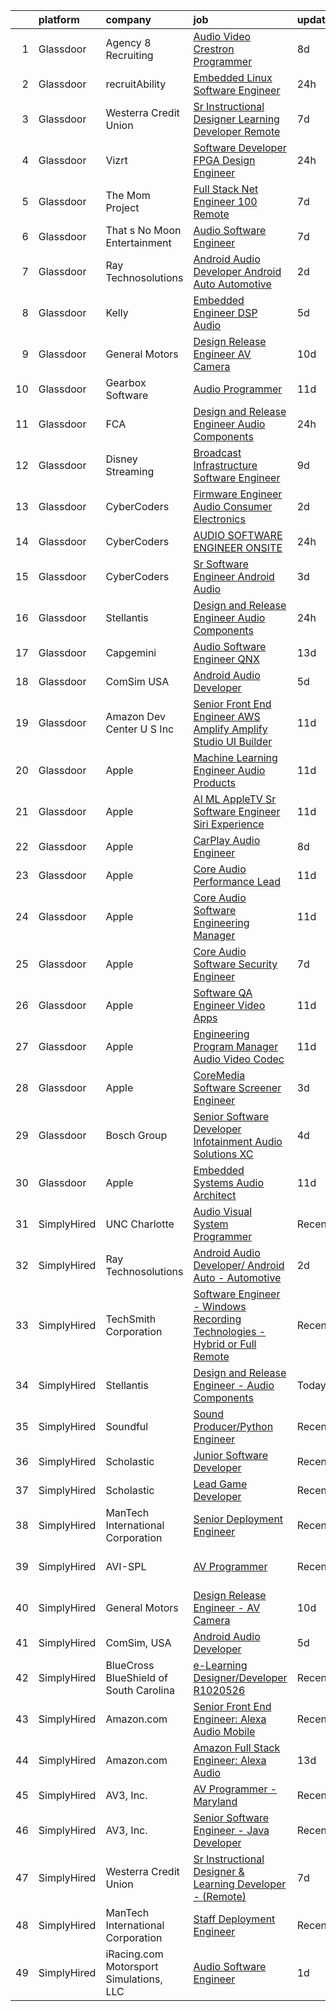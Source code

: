 

|    | platform    | company                                 | job                                                                                                                                                                                                                                                                                                                                                                                                                                                                                                                                                                                                                                                                                                                                                                                                                                                                                                                                                                                                                                                                                                                                                                                                                                                                                                                                                                                                                                                                                                                                                                                  | update_time   | location                  |
|---:|:------------|:----------------------------------------|:-------------------------------------------------------------------------------------------------------------------------------------------------------------------------------------------------------------------------------------------------------------------------------------------------------------------------------------------------------------------------------------------------------------------------------------------------------------------------------------------------------------------------------------------------------------------------------------------------------------------------------------------------------------------------------------------------------------------------------------------------------------------------------------------------------------------------------------------------------------------------------------------------------------------------------------------------------------------------------------------------------------------------------------------------------------------------------------------------------------------------------------------------------------------------------------------------------------------------------------------------------------------------------------------------------------------------------------------------------------------------------------------------------------------------------------------------------------------------------------------------------------------------------------------------------------------------------------|:--------------|:--------------------------|
|  1 | Glassdoor   | Agency 8 Recruiting                     | [Audio Video Crestron Programmer](https://www.glassdoor.com/partner/jobListing.htm?pos=108&ao=1110586&s=58&guid=0000018166201a3b8e955d4bc9bc196d&src=GD_JOB_AD&t=SR&vt=w&ea=1&cs=1_98862b1b&cb=1655275789187&jobListingId=1007921228941&cpc=6BF42D0955AE9A34&jrtk=3-0-1g5j206j5q03q801-1g5j206jmkuja800-a681b235fdf933ba--6NYlbfkN0Azr0VUutVr2IWr6iCETK277WpP9hKvhOynQhygsnzPgSmsoLBjPBVS1gjiZIukOwlyy8oB__nf0W_JGv4couAlYIaKBsOTiHX4D4v5eR3gQZdA-MXX5MnMhb1YdDcTd9phv81hjS8CSZpDpY1xMuFedJLiFqALI_RbJvll7NOyIVNtCjv3ifetthQZ3h7aOmm6Z-Lb97d1ZTJ0VbOSWgbN6uFEndGB4Okq771_ctpvGaaeHSFlDXhPI3kPdDdCQE_kmO9J64zMp8c7thbl96LsE3_nR4-fRVhzyg3LdUjsvACoaj9zZ7sqTBqffAu9NM1op8MLFrrvIQGjPUB3bWgkqzqLSdNjqAOop4j9aSsGKHzWAJW5zCpSX7Q5WGqLqUniRiKLj9KIu6MlUkBh3y_Dbzj4J7ziPrZCMycV93s4Ac8tfGZkJGnysRVTkJ7Ng8mtj5UPktBNJImub6g5-_h3ks4cUIAU2nyvgYNrA7hfdds2VkX6dXHc0MxWI0etlzkUoxFoj5jjPFfDBidnCvSJ)                                                                                                                                                                                                                                                                                                                                                                                                                                                                                                                                                                                                                                                                                           | 8d            | Houston, TX               |
|  2 | Glassdoor   | recruitAbility                          | [Embedded Linux Software Engineer](https://www.glassdoor.com/partner/jobListing.htm?pos=114&ao=1110586&s=58&guid=0000018166201a3b8e955d4bc9bc196d&src=GD_JOB_AD&t=SR&vt=w&ea=1&cs=1_9b222f2d&cb=1655275789188&jobListingId=1007939854209&cpc=07D58528F3898F33&jrtk=3-0-1g5j206j5q03q801-1g5j206jmkuja800-96c90fd726be63b4--6NYlbfkN0CGG9KWCDlpnNsyBDyIiP_Q0811kl3MMa1wmNp0I1WtkTaTZU1gJWaiKEGe9oYuZ3BovNqjqwd112CGTTlsOFwGn46913LzUScgkFG7geyPWFBhHubVJL714ajGe_sNUZ8sCugXAXZOOEWzJYpBSPv7CTOXuo7tXkoAubKl7gl-FPwK0Zncc6n7NwdfYMbkZVgYhdsWqmQ9NlNBegWyCnTBrBxoN4367k8PpDzfY3KtlRIimQUb1x7UkaMfIwAPsY6UekMzNVUkNMmYjEiM7kyu7-npHYRyAbORDkJ_2NNMZDuC8L3C-2akKIobEkQTeGsNj82tWePlsnyey7qXAAj0AjAZ2TDmJAiusrkOcc3fjXLga2hgP1uD7FgmfDQWM3b0CmFfiCC3p1mqMCmWyMYp2uPugxqULPY3vM4MUSTQedVxdnCiN6so19fEK_igBK8wNr_t5SOgMfN-uNHQKbdG3gY-ChzQcZnfChFkb10OljcBBwurQNAbePLrOgeGtWQSwUsQSm63ctDZIR0Fjo_5)                                                                                                                                                                                                                                                                                                                                                                                                                                                                                                                                                                                                                                                                                          | 24h           | Anaheim, CA               |
|  3 | Glassdoor   | Westerra Credit Union                   | [Sr Instructional Designer   Learning Developer    Remote ](https://www.glassdoor.com/partner/jobListing.htm?pos=130&ao=1136043&s=58&guid=0000018166201a3b8e955d4bc9bc196d&src=GD_JOB_AD&t=SR&vt=w&ea=1&cs=1_255107fd&cb=1655275789189&jobListingId=1007924870977&jrtk=3-0-1g5j206j5q03q801-1g5j206jmkuja800-cf1000d9824a0b22-)                                                                                                                                                                                                                                                                                                                                                                                                                                                                                                                                                                                                                                                                                                                                                                                                                                                                                                                                                                                                                                                                                                                                                                                                                                                      | 7d            | Denver, CO                |
|  4 | Glassdoor   | Vizrt                                   | [Software Developer FPGA Design Engineer](https://www.glassdoor.com/partner/jobListing.htm?pos=127&ao=1136043&s=58&guid=0000018166201a3b8e955d4bc9bc196d&src=GD_JOB_AD&t=SR&vt=w&ea=1&cs=1_ef943cc4&cb=1655275789189&jobListingId=1007940151199&jrtk=3-0-1g5j206j5q03q801-1g5j206jmkuja800-d044dc8a1b9f5834-)                                                                                                                                                                                                                                                                                                                                                                                                                                                                                                                                                                                                                                                                                                                                                                                                                                                                                                                                                                                                                                                                                                                                                                                                                                                                        | 24h           | San Antonio, TX           |
|  5 | Glassdoor   | The Mom Project                         | [Full Stack  Net Engineer  100  Remote ](https://www.glassdoor.com/partner/jobListing.htm?pos=103&ao=1110586&s=58&guid=0000018166201a3b8e955d4bc9bc196d&src=GD_JOB_AD&t=SR&vt=w&cs=1_ff3589dc&cb=1655275789186&jobListingId=1007924076210&cpc=1FDE87803EF93CD3&jrtk=3-0-1g5j206j5q03q801-1g5j206jmkuja800-1660b37ca8906a12--6NYlbfkN0BDp_epf89aHDQhKpPegNJQ_ldQpEFZQsM9OcONMGxWx6pU56EKHF58QjVdAUvn2gWzb7WT_VdhIpU3vCKX2nbQZJri0kngOaZN6kEHFbzAtsrmlV5_RqyXcgozPVoY3aVh1Vt_ve_zcEpwOhO4PbMOICXNkXMuIAfPDMY24C2FZVqaTn2pf8pZchr7W9ZTQF_B-Mropcwje4ajyKQYo3ynUMyqVZiqrLT4qG3F7jgRGPlgp6X345OJkht9F-P3R7JFsNMKjDNAiVvqQkysnlOFEKyb56ZzBYmAhC0bmXZmdmTF8k8pXX62nG161VFIRQAa0SEEmD8eQYoOePtNiZ0luDP1_4r9LqrjgnrVokql5eufZLavEW0Kp4-dZzDhFDepxtv2M92sPZR2vKts2mD78t6qjZfDQhDM4ceoEk3OqNQ0u04_CKjgixdPtnoQUVRTtURn3wuEkCKI9uh_6Dd8VkeBALPUsteVOL5Sxmh6c9ABzNVEpkpoPs2Wmc6ZVxUdn3wpLkx7Gv-Fc7satthQJ25CUqs6lxJbHMOU6EyyfoYfdAHoROh9AgNwMds7EvJ7ux0UkN6Xjw%3D%3D)                                                                                                                                                                                                                                                                                                                                                                                                                                                                                                                                                                                                                             | 7d            | Remote                    |
|  6 | Glassdoor   | That s No Moon Entertainment            | [Audio Software Engineer](https://www.glassdoor.com/partner/jobListing.htm?pos=124&ao=1136043&s=58&guid=0000018166201a3b8e955d4bc9bc196d&src=GD_JOB_AD&t=SR&vt=w&ea=1&cs=1_93965979&cb=1655275789189&jobListingId=1007924132531&jrtk=3-0-1g5j206j5q03q801-1g5j206jmkuja800-5e5b06788edeaf21-)                                                                                                                                                                                                                                                                                                                                                                                                                                                                                                                                                                                                                                                                                                                                                                                                                                                                                                                                                                                                                                                                                                                                                                                                                                                                                        | 7d            | Los Angeles, CA           |
|  7 | Glassdoor   | Ray Technosolutions                     | [Android Audio Developer  Android Auto   Automotive](https://www.glassdoor.com/partner/jobListing.htm?pos=120&ao=1136043&s=58&guid=0000018166201a3b8e955d4bc9bc196d&src=GD_JOB_AD&t=SR&vt=w&ea=1&cs=1_779dc8f7&cb=1655275789192&jobListingId=1007933822069&jrtk=3-0-1g5j206j5q03q801-1g5j206jmkuja800-d3a814985852bad0-)                                                                                                                                                                                                                                                                                                                                                                                                                                                                                                                                                                                                                                                                                                                                                                                                                                                                                                                                                                                                                                                                                                                                                                                                                                                             | 2d            | Remote                    |
|  8 | Glassdoor   | Kelly                                   | [Embedded Engineer   DSP  Audio](https://www.glassdoor.com/partner/jobListing.htm?pos=107&ao=1110586&s=58&guid=0000018166201a3b8e955d4bc9bc196d&src=GD_JOB_AD&t=SR&vt=w&cs=1_e3774276&cb=1655275789186&jobListingId=1007930091929&cpc=6BBECBC74F3AC36E&jrtk=3-0-1g5j206j5q03q801-1g5j206jmkuja800-a2eaf00e4dc2956f--6NYlbfkN0D6qFSVCaa8tXn-rJ3OcXif2lPyFmwsE2iZBGE4YLg1gz3DzxANTQL2R188vJaRnacOe5a5rCPq10d96sUD7PYzWLP0exOLm_T60D6DslbY69eM0EZ5H8zy_hOxgSMb4_F-pgPdb4zi3GStCcev8678-FLEu8Cwe7YEfJJbNLc7NxRgFg_xxGQvv8TrfflOCdkvQGpGt5Sb1DBujXzKy7v4kFcNE7kNieIkacY76eHGA2yMPXerW_voX6n9JTCFeGk9IRgxafOOVuXW3FJT4GAqGf2U2_zYsb9W6s19jd8xDfuhjZuMhMKVBk6KepU21wtmIXFHJ4VVR-ORNi1ux18XZ3Yya2Vwt1EB7_sMo2CnLxXogh-A-nqoEqx0S-u-VcDIpqaocUBIUEl65ov4xYMKRBWURpqW9Dx1u1KUE4nkiqemJ1-aCoYttt_lcdSx6ZzVnhFeXhY69q41-aVtw94bHNz7YOl_6nCi3w3HFH_qPMTd5-IcuCKg6eKHZp3WjF54qtfkkGjdbMlYIUZEQi4uMz_tdhjokkiwp1Xhc-J0gDFD0fqsH_n9QfBp_i6gBTjgHDZNVoQk2aLE85hxqxi4RuOy-AnITvwbl9M2vcpD1K5ArM--rzMhhWpsqzJor89xns0sexCibKScW2crTfkxfAz_kx8MbJTfau8scmSNwAY5ODfQGFVDtOWstVdG66_IjITvsvFu3k5ppazUCJEDyoQmcR3xUjiIqeyp8qS9TpIt8Jh7uitNRdqCq28hvQ5gzRx8PwMEvpMMQ4tnfrXCuYKtqzhXQdlqaE3Rlg0fPXRPzRVUsG9lwxVskXtAm3bubGkctDGMZgho3Ft1F7SZaMsEqA-Ve960mCBDrdK4FWWXRx5BgjxarX2YEIoC_IkQ1ZgFGzR7WrKrtYI3AtTaCJBhhDBF6mGv1X1aoHFk4l_07PttBoFt5DKpqvnn6nyxo4QqDAOX4z-KFBnnGlywenp5dG9OxyKCsk3b0hOEooS5Lq9qOJ_WX3lIOj7STKqIQ_DT6y6n_LJodWogU6RzaTpXUY64YCPXPJVRf9LZZxfep9FmaigoKHK15_Wn_ribO3LBglw7FJRuuKO6DTZVXvAy2i0vAWw70ZylP4xELk8b66ExINNkSjiwLbvNlqfzqCmbHjCfO1PlesMwxYzSpqF-sjJhUVFoASvvVlpfTkgvnEPiu2ho) | 5d            | Tempe, AZ                 |
|  9 | Glassdoor   | General Motors                          | [Design Release Engineer   AV Camera](https://www.glassdoor.com/partner/jobListing.htm?pos=128&ao=1136043&s=58&guid=0000018166201a3b8e955d4bc9bc196d&src=GD_JOB_AD&t=SR&vt=w&cs=1_a328970d&cb=1655275789189&jobListingId=1007917643618&jrtk=3-0-1g5j206j5q03q801-1g5j206jmkuja800-4f29e8e7af0ed482-)                                                                                                                                                                                                                                                                                                                                                                                                                                                                                                                                                                                                                                                                                                                                                                                                                                                                                                                                                                                                                                                                                                                                                                                                                                                                                 | 10d           | Warren, MI                |
| 10 | Glassdoor   | Gearbox Software                        | [Audio Programmer](https://www.glassdoor.com/partner/jobListing.htm?pos=123&ao=1136043&s=58&guid=0000018166201a3b8e955d4bc9bc196d&src=GD_JOB_AD&t=SR&vt=w&ea=1&cs=1_2c2927ca&cb=1655275789189&jobListingId=1007917237068&jrtk=3-0-1g5j206j5q03q801-1g5j206jmkuja800-ec90cdae87d77b92-)                                                                                                                                                                                                                                                                                                                                                                                                                                                                                                                                                                                                                                                                                                                                                                                                                                                                                                                                                                                                                                                                                                                                                                                                                                                                                               | 11d           | Frisco, TX                |
| 11 | Glassdoor   | FCA                                     | [Design and Release Engineer   Audio Components](https://www.glassdoor.com/partner/jobListing.htm?pos=125&ao=1136043&s=58&guid=0000018166201a3b8e955d4bc9bc196d&src=GD_JOB_AD&t=SR&vt=w&cs=1_f7e055cd&cb=1655275789189&jobListingId=1007940078365&jrtk=3-0-1g5j206j5q03q801-1g5j206jmkuja800-7ece943331590edb-)                                                                                                                                                                                                                                                                                                                                                                                                                                                                                                                                                                                                                                                                                                                                                                                                                                                                                                                                                                                                                                                                                                                                                                                                                                                                      | 24h           | Auburn Hills, MI          |
| 12 | Glassdoor   | Disney Streaming                        | [Broadcast Infrastructure Software Engineer](https://www.glassdoor.com/partner/jobListing.htm?pos=112&ao=1110586&s=58&guid=0000018166201a3b8e955d4bc9bc196d&src=GD_JOB_AD&t=SR&vt=w&cs=1_094172cc&cb=1655275789187&jobListingId=1007919231304&cpc=2F9DD8B511C89582&jrtk=3-0-1g5j206j5q03q801-1g5j206jmkuja800-ecb6312cba3c1902--6NYlbfkN0DAFTyt7pbDCC2JPO79CSdi1dIb81yjczP5qsKcZIxgiYm3-7g-689UM0rgypL64cq-D3h0ZgjIJWl2fPPLgRUXGstE9CTXdUS6Fxj1o6mm-3Eai1BakjTX_IKMXcoILV-8ltneaHCxRfx3quuH8P0lT8vbt11o7Tw01ddE8RfT8My2kUXR_Qq0NNEb6Wi7pcdhNNHRNVHjvSH76dKy3L5C8tFbhlA7IyH_8cBJuD6ZI9j6HljKqSEzu1YKIpNd49sbqz7if8vRq-PiXnVN8Ct0tcUivODlfav9a05Kle-JsGunHcA5SczT5EDZ3_LxwYSKIg_abOARVrakErntPpjXV43v4f3Xph-LS4Bm18G3VnwNM82JVfbCkBgF5dy2SmhuDWQ4dCSqbAfmwy7zBR_NkrQojxjR1Acc_bSEVzWGf7ExalVOTqpjc40tFfnq7pA%3D)                                                                                                                                                                                                                                                                                                                                                                                                                                                                                                                                                                                                                                                                                                                                                                       | 9d            | New York, NY              |
| 13 | Glassdoor   | CyberCoders                             | [Firmware Engineer  Audio   Consumer Electronics ](https://www.glassdoor.com/partner/jobListing.htm?pos=118&ao=1110586&s=58&guid=0000018166201a3b8e955d4bc9bc196d&src=GD_JOB_AD&t=SR&vt=w&ea=1&cs=1_d51782d0&cb=1655275789188&jobListingId=1007933640104&cpc=B076152010A3B66C&jrtk=3-0-1g5j206j5q03q801-1g5j206jmkuja800-910835771641ec57--6NYlbfkN0CpFJQzrgRR8WqXWK1qKKEqALWJw739KlKqr2H-MSI4eoBlI4EFrmor2FYZMP3muM1HLk7vh5cULrK7HOgXYFu72mp7IAi_y4frFLp-i7j6cSiT1RtCId8JIfGcWCxyjK-9ppTg7HgN-GrhltLDMvcF-Ckeq3t2BkhzzmZgdns5ZCfkf2p_1PgDsTfP81Ic_7pxXviALhaZfP853OHHjyeL8MLuZJ5TwDsnufqX0optww-k4Klsa0WA0W7jr2p2sp4Eb0gAHGEJVdjIP61fBqklYZp3-8w862g4qGBBNzDHefrVFqkYXF6lnjFPJVyEoPp4P74f3thkDgI0w7WOTsRWSTQuF-SHrudTXfuhJ2x6YwptTmdsAnssooWDGebNUI9veo1qQDvjenZyT3B0C4OHyUmTopc_yK-kgjmWv1Hy96J-ZjN5-fV6Nb4_c_TQduGhONbuTNqAbty1uX_EaPG929qa71Ghem9ZUGogY7TGsrKd6-nHBn9Edo0zRHZ8o_eEUI6MAS6xpMHDJUKHk7IdVINqrXR5cGIS7fb7noUOnju_IdIHp-FWNl6aXNyaT6LPeBSenNP9WclvLh7fWV6hyDyZfTaoo7u8fuAEpiIlM1DWMB2GZ0uW_1X8MiueftP0gyyw_hurnIWYLsue9m15ytWS41w3GKFW-Kr9Es2D6jwUOiYUS_8osKhsiwt3HtFz-v97bkoGSq6g19dpozZHJrBe87Q9vR7jW5zSKktKIocsIU9MdI6IJWNeSsN3SrWx4Y3eYHhBunNrtnvgETQ4u52KRbmkhk2FjVpQU53iuOSeXVTAbIy-ywaoxwHT7lA-MdvlqzEV4GyqKcOVkHtiugaxua7VZK7w8zbIg4_hpQt5PLOjzAFPp-ev6nPADXfg2LzWCV-QZYXT8FM-DYs-CyYu-PAzNTzDXkzjJfEnMTVj7ZK5CZs5OazjvSRKhU-GGeWCZTfca7oa0dzyGhZtQiAyUFFTNPTuEKTz191-zPesMQKQTttrOTdDPbKOuqU%3D)                                                                                                                                                            | 2d            | Irvine, CA                |
| 14 | Glassdoor   | CyberCoders                             | [AUDIO SOFTWARE ENGINEER   ONSITE](https://www.glassdoor.com/partner/jobListing.htm?pos=117&ao=1110586&s=58&guid=0000018166201a3b8e955d4bc9bc196d&src=GD_JOB_AD&t=SR&vt=w&ea=1&cs=1_a1d0bef5&cb=1655275789188&jobListingId=1007940050755&cpc=451933188B21919D&jrtk=3-0-1g5j206j5q03q801-1g5j206jmkuja800-e3a82285dcb447dc--6NYlbfkN0CpFJQzrgRR8WqXWK1qKKEqALWJw739KlKqr2H-MSI4eoBlI4EFrmor2FYZMP3muM1l0BA3VMkn2puHx1ljGsvalYYmjVeHwwrH6f6aeaHumyJAks2j60MqyjB7bqoGHH95S3GQ98J17xUdlesi6auZpobNTOZis0oWyr3nNNNHtWOSN2BD3M54_ZvHUH3GUcUjYqa0X7GvGA9164Mp6lKlFgGtU58XLjdRC5qB2wttJrej7qiFhxWOwfVlLwLppacHK78iQQB5OBl8MJQi7BG2zfmADqec2C3r3mNu-MuIz8JrmBbY8SGDOCcTTsekAEmFmoMssw1h2crJlBc-rfSg8Dp9z2g2S4TcyeSMOHh12Z3RowAER0UCVpnr_gRnHD_fhdtWa2YoQYMhK_f2p7PhfLtnrZWmtdnyR6Kv0hJ2s4GVKCxVLnHBtfNWedMYpIfVIF8PItpfsbI9_Z08ajKKyVKy_bcr8OUmybW0IFu1gzS1t07humybb0IjOG6dUjtkn1jIEHvh9T6I144rT07dbDfrvu_2XuA4KnNIum3VVdWfar53fqfwEBn2lwXutOj3Vl-D3Hb0SbdQjqqB7KvwY6eRIv_rI8X2U3xkNrmE7dUqZUWB60oynnsr76GFCSyDRItII50N6EUMIGr35sH5HXmAKPIIhEf_HgCbGrZ4jY0dMx0gUyM2Jh7PlCNdTp4I8-L_L4SJpjCspnv8mORMIy5QiNvZtcNVx_aUghcMByVmzy2kQndmHVrHYSim2gr4sg92XtbfIDUB_T36uz47aFS6XNQzABhnhWHAFuNt85262rOsU_1MQKqiD4mhkwkcRCyd3BhBcvu-P5WkhgErIhZybTkHUtFZALHZKvANNyBdvLS77UnK66_vAJUA7g9rLMUh608vgm9TrGkLdhn29HiykCKxrWPNPjd9ZqKMfrbsxjjdBtc-wamCH1rfdZ2JSLdUstp4jJrMD_IjBAfhmMSHfSfblxNROz1wHz6scmjnJkPGO_sT)                                                                                                                                                                                          | 24h           | San Jose, CA              |
| 15 | Glassdoor   | CyberCoders                             | [Sr  Software Engineer   Android Audio](https://www.glassdoor.com/partner/jobListing.htm?pos=119&ao=1110586&s=58&guid=0000018166201a3b8e955d4bc9bc196d&src=GD_JOB_AD&t=SR&vt=w&ea=1&cs=1_25bc5ea2&cb=1655275789188&jobListingId=1007933174349&cpc=FB7E4A1762AE5BEC&jrtk=3-0-1g5j206j5q03q801-1g5j206jmkuja800-6ff33158ccd97d60--6NYlbfkN0CpFJQzrgRR8WqXWK1qKKEqALWJw739KlKqr2H-MSI4eoBlI4EFrmor2FYZMP3muM295NDHjnjkQPPYgswUW2HT0MGa2lRnRaebLD1kaIY_7yvuSn6rdRvu2c0JjNhmKv1O2cCMgplIzOT-NwgXN626hr6S7sv-ck69lEarjTbt8J1V7_rSsbSMC6SFca-ST4hyxGlUgjYdwFy3CUvY1yD8Nst0CdTckUrSe9_E5dg41bvnRJ-2FHQgwlQ2ne6pXTi4R5jWaqTBdGoREXeKZJRetxEm5GMRFkU2NP04iwHcaBKIWvqSIw1L-lKO37pEmRkakm_tYOp6k-EhDcSw41IC6wwpXTtsndpqPWa6j-dVN7INpElM8QcM9DBUTsNMKl5XgtgkA2XpQmjfpcR6-z3nnpRXzmErNulewrQKpBHt5_20Xpxg4IxRnedh18jPIxY6IQCbfO0ksArda0cqffYo7CF8Xz4sAkc8PiO8ZnhkADqEuzL1VTaQZbZLEDI-fcZDWtAFKFEEWBhjNATc9SAgnzhWCB23w0PxjTMHxeNzfJrrOoaZrBq3ehjco3mRC5HuV2QuuP5EX5vgdJ1LsWq5mhsbgQpFpG7AD1sknCY0JV-aQEmLQzPPWYfglOyY0stdTWH7kwJ9shxKxRsxilJuUyUB7J7iR2Nc0VTeLCx_E-qMgdBIveTm3NKYDC49sWyzlM9PgTaHC91Kqbdtp1O0osyK39UWcw5xmkhPAsxKwR-LFGVC0SbuyI93rVOXiRj4Oqnq0jkRh0ldUdeer2AIcm0IPjVjt2pMpZglUezC5CNUBAqRkshb2Wd5H0OcIB4HQ03tn_TpXHoI7n7XdCangOpaMHWxVthlLG3SXvAmc8VwQodAig7dliEO-mWJp_qqMssTwtLQW5_SX7Q3y4BJel2gcnrRxmz4cA7d4e__L3UhHTQhwI1HY1JBdsFQ6cDefEVJOH1goe4rYpmlVZvSG36ffq1UAyTW8mp8nu5CZg%3D%3D)                                                                                                                                                                                         | 3d            | Encinitas, CA             |
| 16 | Glassdoor   | Stellantis                              | [Design and Release Engineer   Audio Components](https://www.glassdoor.com/partner/jobListing.htm?pos=109&ao=1110586&s=58&guid=0000018166201a3b8e955d4bc9bc196d&src=GD_JOB_AD&t=SR&vt=w&cs=1_82dfa03a&cb=1655275789187&jobListingId=1007940054992&cpc=6FC5BA77C9A4CD78&jrtk=3-0-1g5j206j5q03q801-1g5j206jmkuja800-7070dd2deebb138f--6NYlbfkN0ACPwgM8vN-agjfeQIp8j7bA6rWcStjIJMvSUoZk9GVGT3PenFgbY-1Q9aN4mA31HVFRoxJ2DCZeezrQlknxOC7qfiiJr4Rv5Ph3_r0mwDFa0KdoMjgTspL0iCoon1nE0_eXan64kJIUJT2EbC5TAIcyb55Q4a9e_Ne3aH-uB0qrqfpZ01VF7bJaRrk9ZtBm-2svxlpIevoCcRsP_sXb3uXnHGkCqXO-4Yy15wYu06yAqiN5KaUue5JTFyzBPMVTBD5rEO8JudhU-1XuMKHIMu38PdAD3GgDudkIjZjMEwrDFBzrxWFm0_rxGMVlgPj7uDbpVBWqB0kaAvPg1ryXUOrZBtdv1k-uJF1VQHlqNTPO--gGhNc-nmDeAsCVQHDOosgBNTf8v7PHcBBJonRqjBf6Q1O3vNGyJqF9Rc1v64rsB7tgtQUFGJyTpjDTRv-Wm7jLnWH684jzySlasBRoh4RsTcXBLCfk5ULm1gVE4LWHT5AAe6idneErxyC3906Njv3h4lsWTRts45pjBqacv1llCJolRvnF3S8q7Ml1gVidA%3D%3D)                                                                                                                                                                                                                                                                                                                                                                                                                                                                                                                                                                                                                                                     | 24h           | Auburn Hills, MI          |
| 17 | Glassdoor   | Capgemini                               | [Audio Software Engineer  QNX ](https://www.glassdoor.com/partner/jobListing.htm?pos=126&ao=1136043&s=58&guid=0000018166201a3b8e955d4bc9bc196d&src=GD_JOB_AD&t=SR&vt=w&cs=1_6e749d5e&cb=1655275789189&jobListingId=1007910249354&jrtk=3-0-1g5j206j5q03q801-1g5j206jmkuja800-5c1117a12605e229-)                                                                                                                                                                                                                                                                                                                                                                                                                                                                                                                                                                                                                                                                                                                                                                                                                                                                                                                                                                                                                                                                                                                                                                                                                                                                                       | 13d           | Detroit, MI               |
| 18 | Glassdoor   | ComSim  USA                             | [Android Audio Developer](https://www.glassdoor.com/partner/jobListing.htm?pos=121&ao=1136043&s=58&guid=0000018166201a3b8e955d4bc9bc196d&src=GD_JOB_AD&t=SR&vt=w&ea=1&cs=1_18bec950&cb=1655275789188&jobListingId=1007928790921&jrtk=3-0-1g5j206j5q03q801-1g5j206jmkuja800-a1b0eaefc429f17b-)                                                                                                                                                                                                                                                                                                                                                                                                                                                                                                                                                                                                                                                                                                                                                                                                                                                                                                                                                                                                                                                                                                                                                                                                                                                                                        | 5d            | Novi, MI                  |
| 19 | Glassdoor   | Amazon Dev Center U S   Inc             | [Senior Front End Engineer   AWS Amplify  Amplify Studio UI Builder](https://www.glassdoor.com/partner/jobListing.htm?pos=122&ao=1136043&s=58&guid=0000018166201a3b8e955d4bc9bc196d&src=GD_JOB_AD&t=SR&vt=w&cs=1_fc87cb19&cb=1655275789188&jobListingId=1007916734066&jrtk=3-0-1g5j206j5q03q801-1g5j206jmkuja800-b30ef6ec1d97ab0d-)                                                                                                                                                                                                                                                                                                                                                                                                                                                                                                                                                                                                                                                                                                                                                                                                                                                                                                                                                                                                                                                                                                                                                                                                                                                  | 11d           | Remote                    |
| 20 | Glassdoor   | Apple                                   | [Machine Learning Engineer  Audio Products](https://www.glassdoor.com/partner/jobListing.htm?pos=101&ao=1110586&s=58&guid=0000018166201a3b8e955d4bc9bc196d&src=GD_JOB_AD&t=SR&vt=w&cs=1_b16b2ccf&cb=1655275789186&jobListingId=1007917014271&cpc=FD1C1DA32C38CFA7&jrtk=3-0-1g5j206j5q03q801-1g5j206jmkuja800-0b633d1844709330--6NYlbfkN0BvKrLyj5gPmtZO9T8euul8TCxuuKNOtzRJOomxnwSEodTz2Bc-sPZl8WPllYOnI2gKGmARVlNo3s7qjPQsciv87uYsbLnreeFznXHM8LVQQZI3XQcWqgxOqgq4H7y4hNvvXy67yNH5-GYLr2SaEgMmpjUOfRbSiVibATP1Cib_1gg41Gqm9lDG3jYwTWNFInjjp2IVTX78dWxegdyVq2Ah45cK52xQhHJpX_EZ_tYtqiU8ban0V6fIyA_ozIxiaLdBEfyJJP3mg1M64btNa3LbrG7CPP1C39M88oRDNH_EZeQfoRh3XmBFTj2z8JK6dkXHoSHb_ZFpfiv2a6fE18su7BC4TsIHwwvslQLKD1gZPL_4KjMfi_yYV9kAyGqvSHc7QZBLwY5zG9A1GD0HpcMJF3taJ38mgZCO4ZEqYsZhTqWrTLlIOjEikUFaih0trSVy8B5vi7S4zDW4_sGzeE875MpnG4ZIZhNM_dS72I371YEZBh_lXaeuiq-Pz8FBcwC2SF8Dd-OMSKEHdc1onEIUGd81AfZcAbCkkRdz4q3S28HHbjTFywEBuiFenELwXXRiRoxCquA01Fa3fS9Vu6VrQGcI0jwa35vLvvIm0Nfj9roh7KverY8XMnffQXIwLLvUpmCniFOuDB93AIUyDSmMt0j9axpQwcRyIrG3QDdqfAtWnIRZ1uX0yyq_KyQ_LaRURzhLaUmbAVUry9JR599KoSLe2sbRfxc8nGKOIOfB9pYpIJI1rgQE6sTfdwzMJ0Ie11KAwBotB3xKfZDQYGyGFrxPdUqAGq7_5Ixk2gxu8l0n3R2tzOLYE8Aced364ATTy8Gy8FLjKRqaR551JB8iZaA82GHK23OZsrFS2V48m0kO3SBQNxHKT5fJinMCRW8j9DR3ptZgP4GO2f4aGw8-m4a-CB4Mr87LGEwCaYlQir5dSdLPGmRNh8_NVTn7kfw3-nZ05jvipKa-PXusHvA6ACYIiESornMzaqba4WWXbg%3D%3D)                                                                                                                                                                                          | 11d           | San Diego, CA             |
| 21 | Glassdoor   | Apple                                   | [AI ML   AppleTV Sr  Software Engineer  Siri Experience](https://www.glassdoor.com/partner/jobListing.htm?pos=116&ao=1110586&s=58&guid=0000018166201a3b8e955d4bc9bc196d&src=GD_JOB_AD&t=SR&vt=w&cs=1_0825d835&cb=1655275789188&jobListingId=1007917018871&cpc=AC285F3A3ECA6BB0&jrtk=3-0-1g5j206j5q03q801-1g5j206jmkuja800-e29de832d461ceb9--6NYlbfkN0BvKrLyj5gPmtZO9T8euul8TCxuuKNOtzRJOomxnwSEodTz2Bc-sPZlt2Zgji_QUXGExA1AOrvFSMCPvc3Ce2a_DIJi9NdzOX--8JQAzFrNgYP9Q8TS-JVDFYlcme9iBpFLO5lCsfWUp_QWYypvsJBDKgPNTPf_i4heWdc3Jaazrk5z-kpCi0-v6Ap7XGxJNKCa-q_gwabBIz14xBHqOW7V0pjZrtgeFgb8AZAIck5L-sSj2CfyYFac8mOVKgTMiEfneolsMB8MBsX6J-per3o-AnxFdeCv1060ZfqALIZdTZJQGAQiwkgzgNaW_57airIpNk-zsPJKOB_TzBCd9UHkPZkCS-_SMr9Tg8StQpdZPCuGDtqrcsXOwQ4wcHJhnoNKVJ1BbZ4ttT8cKEkMwVQ1VBEzfgqcRPbBIfHJCkT9wtrrSc6LkQCti8mC4g7Hr2Kd0PMr79hTBWA9YL5nHO3myJ6NKdb0ST21AD3X0gP62lb2z0NtRcn-HCPgXFwBMn24QdwcG1YJfDEktk2qv3CM5tjoAmtcKqSPTfMEXYjchNmX_dKYjXEPLOKAw_yhyLrC9lCWyUOV92KddkLmVTGKhuAw1ITLZc55qvtZlWIRlhXsRpaLQ5VxPmKP5Mb9WBE1rflDWRjHfiDezPfY2XEOvFpOaRsySALBO8hK0IuP3zGx7WX-ff6xQtc6hmSMueKSqc-LtF2QqGTqiCkNooHa_n-FtizhL1WX1WdlxVX7sgNnAqtDZdoUXSMvZTrtg_Mk6Pez9LGvkExOblqUN4UQsA2HbUMVonoLJTR524OMPnyZ_t3OcN4pMzp-CQIdNcERP36yBjL5nsDL-delHQ0XdhM0fIOsn6z-WYMNTIHWIc_8nO-7cs9ozJITv1ktY7nubdgYccr5tROLC7QEsH8bVS7cJInYN8Cdw2_bt6lxuI5-CmYOxFKrlhJlHXo41ZbeivU1NDQSpmt7jM61Jv74jFImi1GFE04mVKSklZisUA%3D%3D)                                                                                                                                                                             | 11d           | Cupertino, CA             |
| 22 | Glassdoor   | Apple                                   | [CarPlay Audio Engineer](https://www.glassdoor.com/partner/jobListing.htm?pos=111&ao=1110586&s=58&guid=0000018166201a3b8e955d4bc9bc196d&src=GD_JOB_AD&t=SR&vt=w&cs=1_8f7ece3e&cb=1655275789187&jobListingId=1007920183764&cpc=8795CF9063CD573D&jrtk=3-0-1g5j206j5q03q801-1g5j206jmkuja800-4f13bf765ecc83f6--6NYlbfkN0BvKrLyj5gPmtZO9T8euul8TCxuuKNOtzRJOomxnwSEodTz2Bc-sPZlt2Zgji_QUXHIIzguT9dGTuKROWaBEk7LF4Tyz0i68r6FP2M0p3ykUARefnSpoIMNiT2vTN0j8PMVlySGJ8EkxKQPsSfkKd-N8-pMCDEmkm5WtwYlrBfS9KCtd2evnma7jMZQB0ONLVqoodpWWkh89AZrsGxONod3uLmPWJVqAE0TTtf33eMJqKESgNsiDrVMXlIiCTzrS48CgzbPRXdazobg8yVcFnfhUaLECGmBwWJNqeXYLqY17QvhJM_KjmK3jRDSkiF-8VGdyL6P-47YVKT5COkVtNch-22lNIkylsW1Yka6u5B7keVlj1NCEqBJa-o5xtNwQT9nWdIyqX04vut8rmL7xhl9-UlvaAA1Dd17WxKj9c6AwA0NKHg2cDGtIzq7VjwPRn2pSDFqaAMGGYPzWpMaYBVa0mWvKZQI-cYfL2LbfYlEFyRAknSFnwm8KrXwzMY8QyHuX9Q-EjlH5EJmAMHH4VxDgLuax-9ttlmTiRDwPXwd9QhyGVrOCGM0LmOL9heBsUfuKFEUb9Ah0nX904zovmZcdE5rPbfZKh-R5XoHmJkimzvqxrMOc08XC-nid4nWegYp823VWszgcKemqoe5-aqbxMOQ3akGTC66JM47SlmqBgWT2YzQz6mvUrWZOmkfN4c8-GhI1U_FZqZJz0ZdpLr8EGmkkLn7pq_1ENY85YM8yHO1gd8jGdClTL22qdNiDHygaz9ZiDMynaHE5fz7fcr6YBYp1Fekf6EwB-f0KR3jBm62PXTJLgQhNlEmVkItiswSyGJEu9bBPlASZbQfO4hcsT708T6LRTKTykSdiYX5EcLTNIjhQfGr2NI7kyIZcNsh-BoSeYnHWKizYn1EnUgt44Sh-zTbIV1JoPxZz77PReURdxmHAFd1Unr0KyY1pgvZwwGdnRUmfA%3D%3D)                                                                                                                                                                                                                                             | 8d            | Cupertino, CA             |
| 23 | Glassdoor   | Apple                                   | [Core Audio Performance Lead](https://www.glassdoor.com/partner/jobListing.htm?pos=110&ao=1110586&s=58&guid=0000018166201a3b8e955d4bc9bc196d&src=GD_JOB_AD&t=SR&vt=w&cs=1_14c54b14&cb=1655275789187&jobListingId=1007917019309&cpc=F41FEAB56D215062&jrtk=3-0-1g5j206j5q03q801-1g5j206jmkuja800-d847de8ad1513fa2--6NYlbfkN0BvKrLyj5gPmtZO9T8euul8TCxuuKNOtzRJOomxnwSEodTz2Bc-sPZlt2Zgji_QUXGExA1AOrvFSFFDX0inT6ha3pwFs4-UITaf00Cb7zLR0DVKwaCUTeogZ9wkJV1tAlDtfkWQlCNZV8N3iJnBOk4RNxiibETY87wdWKu4wuK4xwDAAxMK-7wXGzV4Em0LqoJ2nq6ZPkqJ3wTDZM1Ew3yoiy9OupYTk4jSLfQJgF01ptMS5ZiQJxDZg8R5IVVC4JAckeKVCYiAVMf_d1NZCO6qJCmous6IpVB1zNqzgKi4n0317nzUWTVUrrGlW4GTM3IfE5vtyVKRfGtODN_8Nuqz0nnj4F58SsC39yzUNu-36TxxVTqabZZFUn4wpBrIlF7udg4oZXCLqn38cIKTzilulEO2XFqdWttRzoCNv0z2CiRQHRQbOzqAFyvOqg1mVWr4SOaHQCDNNyymxsMwbDmTvg1FBLecTAIm1ewZ1c6cUP3-gj3I5sU61a5IYGhbYnMOOD7PNn73Pe-GLrss7xwc78Kzlz3DV6cZhJc5ITHyeBcP5YfvChs732XSTK3R1fx1pgF2BU-XQBwdw5hP6FLGX1dECiOzPfBflvR26bEGdvKZ74wzTFGA2OJp55VTe1cla4lOCnXDmQW9NO6cUMf8RzgE1fPitYhlLVi4MgVpmwxQ-tTgWb1QGGEHTpZszB-ESJpa7Yhp1AFHbfUMcd12E2CJf0PyG9npn5u-wL_r7na2DDbzZ1fM81kEu6ydAkJ3fWk8Exv2kCv2A9cujv1j9iiEPr6vMjUL7pr-geNKlCV-yvNQioDL03UsmSdelhD6HvyD94C8sTYiPJqBAaVjYmXccq-o80wbBWz7TIRjNNHz54hqWtNa6WFjvrvZGsHm4eJEfvwR8Gy80TO1cKeGMGIZ-L6p-MpZXBGA0xgNfWR0vEnEBbUjq0tuwC1_UjFmm1dDhIM0VA%3D%3D)                                                                                                                                                                                                                                        | 11d           | Cupertino, CA             |
| 24 | Glassdoor   | Apple                                   | [Core Audio Software Engineering Manager](https://www.glassdoor.com/partner/jobListing.htm?pos=113&ao=1110586&s=58&guid=0000018166201a3b8e955d4bc9bc196d&src=GD_JOB_AD&t=SR&vt=w&cs=1_38d39dc3&cb=1655275789187&jobListingId=1007917017787&cpc=F41FEAB56D215062&jrtk=3-0-1g5j206j5q03q801-1g5j206jmkuja800-de523e4e33b85682--6NYlbfkN0BvKrLyj5gPmtZO9T8euul8TCxuuKNOtzRJOomxnwSEodTz2Bc-sPZlt2Zgji_QUXGExA1AOrvFSBEdo_6m_IJoeJSzFQ2jb5uOSjocGpikyxqVZSnUEqKSANT-fIzZVxSUsimAMEJNjBhx4x0Lz-PMs6QhHc5ejfUUlK5T7O4oeoyoCh_4AJ7xoRq4VyJL5Xu8oS86fxu4KYCBNpAz7TLZ6IPbrMkNV56VPtjVQk9PPr2Rw2gKCyawbGWAVlLH8t3Zf1dh_Ame73qozRQm4AIFHkJ2IbXO68PN2ojI_vkMrbb77Ns88DH5ibwAo0qQzazeaN7Ohm_2UKFo_cYbAc_pf-nrSszJ1-DzYP_nYCgWHHYs2C3L3UTrINngKkXaLYmRYqF-1UKCBkUzJ8Z6zSFBdVBD5oRsJXsI47qch9FZv2ldjzw17cPHxxlgNzD9VZfo7kS9oirKgZrs062IkmVzWhpw6RQ0lFeo1fHFmUdxlKF3R3p4gce3de1wi-pIgF1Xavzn8h1nro80AOHex4pz4agB5vbI8nnu3wYlfwWMxBwz0hJ_7Mn0_327F754TYrBZixh1F3VkxBJyApV63zSMbC-zFWJTeMUC2zr2plMbws8vzhcqWj0Onc3IlEXkOg1cfsIU88a7UrdUu984wbbZw6o0Je1bbSqenbutIdltvxusGDiEIVcGRgzfJQZaTvYQlxulSGfdszOyhF4d86ebk3_oFyXSYUC7RkNIuLBu6DwWaFjF94-nEZRf7TLvEvk4rCU07awK65_BOJ2WLtTGeEosDbprS3Yer-agoYzdlLlBl-BTY1XlKxqMYH4eWAAj6sdEryBfBd9GGceYLvJ488AcMS9aWUMeM_hj1v2-UNihD46LX8PPxuj0l_MCo-Ugbex8I_NwnqTAk4I-xWd4i8HSrVqrxtUCo3Vqnceq4h4bMuSCVq98b8g6MvLyRa77J0wyo7WJxvwmihInufTP6RtMdXfCN4%3D)                                                                                                                                                                                                          | 11d           | Cupertino, CA             |
| 25 | Glassdoor   | Apple                                   | [Core Audio Software Security Engineer](https://www.glassdoor.com/partner/jobListing.htm?pos=106&ao=1110586&s=58&guid=0000018166201a3b8e955d4bc9bc196d&src=GD_JOB_AD&t=SR&vt=w&cs=1_d33e45d0&cb=1655275789186&jobListingId=1007922712070&cpc=AC285F3A3ECA6BB0&jrtk=3-0-1g5j206j5q03q801-1g5j206jmkuja800-b4c788232f61e4a8--6NYlbfkN0BvKrLyj5gPmtZO9T8euul8TCxuuKNOtzRJOomxnwSEodTz2Bc-sPZlt2Zgji_QUXHa36ehZxtLalc0RE_ASanwGQSn_4DADjn29tuUmG182qBx0t2l08RNYIi-NcX5tZpr1eqKFlty2gxEUgIMoFqJynTVCfh7SlI46Y8Ki2wr14EoRhb3GlwvD1vob9VfJ3PWmEoxjRzHE8DnfIJOhucrI9s2f0uHLFdzVetDUB_Owp5ElvvNia4ctTENAcBz6VG0q-yVrA-FiwcFZQP7K6-b8LGfR2f34WdG9AKnzJhV9U4wrD3_InypDewRmrSYQFHQfl3VxFLhoO3TQGPHVZ4SJ0fYZA7ayt7cDo4XrT5G2Qz-VagH5sbB7KAlURwl20k4QQ5HbCYnmoWSjgQsaq8dCy0HjwVqI6qDUN7wBXUrLmrgAi8S855J240a0eGBz6efY2GRCv7GITgWConZbpQ5wjO6roK34ernURE5c3Z00mVNuafywXUFu8dWbs0mRSlaq8pxkwLKU_3AnBVlY3O3T8gXK-K4g6znnHAWx2Zg7Fs_H1zTc304MEuI7_k-nkvnOtgSMNhrhEvT8lQ_S0dm6LCCAhmxD0yd0KzfoQv4DLYoWOrUVR9muL1nJiiseE1pZWlDOfxuZdDh_fuDNRiICYAW1pg0SGDjjn4-ooYHwXFiTgc6XIn_lHGP_oXbv5Bfixv2NuRPNKYhgpzMl1MKpRNcRDWR1_cEmBXgp17CExcdUvCO_dkzk0ytGqUq7LzseU_yLYamzTiNaLRNMMbdQYhjUTiC9nCzzFCWgk0qIojmp_VSTt35ZapG_mDXpoGzU6GelhIlDIoGpijvumgpurP81bWe4seYEjC39jMLK6S3U5WMtq3mTVunXp046LX_MMVhdThLcDO2M2hzJvbN-7AWRi3ig8kfaQhNNe7AS_JF8W7s-mIsRfEa94PmoykfOkcd6Rpn46GcoI0hcwVYIf1ot0R_izs%3D)                                                                                                                                                                                                            | 7d            | Cupertino, CA             |
| 26 | Glassdoor   | Apple                                   | [Software QA Engineer   Video Apps](https://www.glassdoor.com/partner/jobListing.htm?pos=105&ao=1110586&s=58&guid=0000018166201a3b8e955d4bc9bc196d&src=GD_JOB_AD&t=SR&vt=w&cs=1_756a051d&cb=1655275789186&jobListingId=1007917018188&cpc=F41FEAB56D215062&jrtk=3-0-1g5j206j5q03q801-1g5j206jmkuja800-8c2fea605bd50381--6NYlbfkN0BvKrLyj5gPmtZO9T8euul8TCxuuKNOtzRJOomxnwSEodTz2Bc-sPZlt2Zgji_QUXGExA1AOrvFSGUD1eN0IQtIWVtIr69R1NlQy47NlApA07govVSjup-KKkDCPbXNZTouKYKMjEIBUHZkR1vxQIUr5Atf1ZnyEpZWO87RYJa_rwFj7RERjHrW8Cx11gd-cYKtAnJnZy6EJOG-YGEVi3mPkCC3v1wO8-Ubc2Zb_TAsbJ3C7vnwlk0V4Y90F_xPfB7zRdkRSUy6T5rAUObG77IAFL6QyYRKyNwr8wh6bpz8-0mExtHLEcwMsQT9SKk25w-3_tZxTb-TS5EI6mfJ5FK-SC2ooTLHblYJemRa6_69owv-6b5SMCDLq5klzwVTYgEuU3xiP58HaFfaDjg7yyTDtDGWoZ-it9xkVZ5G-ZRu2LL-UzF5AyBd-vcVUv-HXcKsekvwsNLOZd68MYXysZnl5jdz1Z5wrDP6KcLHDS8P-V_9autVpdWdtOIs4Z21GFcZoLVjmnwjFd4U5iOPv364LNQ3iVMf1Wz_5duX3QImG6V-FPdE-3V7ITpH9AN9jqRkQRDW9XxpbW2NOTifsDRxTXSUzNcWFuWNSkaa50yRUYfMULiuECzF03vTodhBimKf5Pz0zg0cECTMYIvbe6ULAUcdm7IiNsqpvELZXk671luKdTlC4igioFbjYuPL11R3-Hzs5OE-aGmJ8OHTDGw3GlAm4pQ2JZnxSw3iMEbOUmP_UmbRaaSD_OtPUxtktmEScV2zyk06v7bRPiECaXXILpOTm-pXRagzdHbRXt8ct9I1niQpKJn-vyLP86SEQZjzXh9v06Ymy_pBU3ez7cJUsRap9faaAGjWVdepLvzu4qcjChep4sO0wrFMpFghq4WNXtzN1imZ5eTkoKA6IuH5HjF4S14i0szWW5FBkNmv3ejcJTTQ5q6XB1AcRTimLxKiRg0bxmCTOKaUAj5p_aQC)                                                                                                                                                                                                                              | 11d           | Cupertino, CA             |
| 27 | Glassdoor   | Apple                                   | [Engineering Program Manager   Audio  Video  Codec](https://www.glassdoor.com/partner/jobListing.htm?pos=104&ao=1110586&s=58&guid=0000018166201a3b8e955d4bc9bc196d&src=GD_JOB_AD&t=SR&vt=w&cs=1_3d7ffc2a&cb=1655275789186&jobListingId=1007917015000&cpc=F41FEAB56D215062&jrtk=3-0-1g5j206j5q03q801-1g5j206jmkuja800-45fb10441047bab1--6NYlbfkN0BvKrLyj5gPmtZO9T8euul8TCxuuKNOtzRJOomxnwSEodTz2Bc-sPZlADHp0xxmf8WtgwAMp1M4YpG9voFMp7VmEslemebrJ2AiSNpspuFBvinTAYUHDsT90mjbVl_hlPFZt-73H-toDSd_-nI4VtYJP1JhZdKhxviWDOyNckrQ_vATxA7LGT05ID-67TJr0IgHYS9qmCjXDnPyjl4FFBhAfxy7dYWixkqqJtAJDKB-FBKvmRiyNr42mBl1yKclzxcZL7cgDaF4_CjO_UQjjyaVRZPL4-3WmSmvNIpiacO0s0c6N9L60OyFx_ljhaV55x83owJ84d8y45hhi6go_kOv_RuZlk16dzHJUr2I4WNyV1qnQUWKlatpkonbCJwvexKjkFZgmY1nKv47Yg8urywjNr0wo8bRuPZqE3ylZbXvlkZwbvFsruQY9LRunOAtcLydwxp99tvLQt91uxOWdNTtUE9xTWTk0PNp5YtW3zmf46cWKWFt_R6Cs2oM8obwKPFRrhGlJiW_VDYUJNvvUyqeT3TgXzV04XpcBUZRsN8CRX20cDxy-CFVGlKqIf0Q65SsfeP9Sr0S3POtffVb_WnULx9_yrtrv9bmG7YQbHhxhry7oNdcIpK2S9TO8CDKfv23g5pu0AlyRLnrD-ks-prCbCHb1sHUUfhOPrVgq-pzr4X9jC5MehPulY6eZtxAjCJEWGxXvbp9M6IGOb86oRCoHEK4TUBmbyTZVjZ6S-miX9oBbHwqP3C5fsc1iYyNEuw9w0tA13vFBU7HjdxTZPYwZMOdiNTQQf_Le3JTmP_hG2a7NZ5uRFowTDk53WGWLx8k0pbSw8XLUSBLzAyBse37_R9UO-4-jOvKFZ1pHqLfujxM83kCUkJBzhw4kwJ0LV255yO6JBnB6C_srMnQhplaB3r9JcBmoCBeF8SrfZNNHU0YieMQRhA7JB39rtaWgBkN-_5Ue_YWCP6ZnOuJKEOIxILOmVlIJNTP_fKD74crIQ%3D%3D)                                                                                                                                                                                  | 11d           | Austin, TX                |
| 28 | Glassdoor   | Apple                                   | [CoreMedia Software Screener Engineer](https://www.glassdoor.com/partner/jobListing.htm?pos=102&ao=1110586&s=58&guid=0000018166201a3b8e955d4bc9bc196d&src=GD_JOB_AD&t=SR&vt=w&cs=1_6ddefcaa&cb=1655275789186&jobListingId=1007932865670&cpc=334ABAF5D42DC775&jrtk=3-0-1g5j206j5q03q801-1g5j206jmkuja800-f72b52dd4093c90f--6NYlbfkN0BvKrLyj5gPmtZO9T8euul8TCxuuKNOtzRJOomxnwSEodTz2Bc-sPZlC5mDe-NOaJgzljB6bp977fjiho_yvycJCPHk9Xfymy4q4Mt99uurFWO91ATiz2UDTfg3WO7pzwzI8FY36juV0rc1RIDpJzTDlDExqoWnJHfk1wrdeNXV1SWPS5JBABcqOlEdiy0yh9yWntIZUcbo89ygRdFaFYYyPeWCjB7q-Jyww7pzqKIcph2YDoWxcUh3GxSS0hOri4chAkM9JMyNy0sj4V4OL0zTlpXMBnbH80NBvopChmN17xxH3gm332Rj--yvdc9p85JXd4xtrNQSILyVmKHQmlDNydGTz34TPaz28mxWJDXBiPx-Nw2zoDr_FczvtKcSnrgYZGzLPTQ--YsBfGxapi_2QvQ9E9cyf-2ZPVrxiBeU1Gt9nbzMlFgW3wftzREVP_bVS99_QCLvgWDWzu1w_ALlkl_huHVxEeDwQR6U7o7s2tHJv7wTILrTAFoPYJ72MVJ06B5SL-XBmoA5ik6mkemX8WBpKj7PfXDEUNmPm0yF1DTHlFrnRPazceAkrIUipT4-0Zr8F8uFAL1YOrKb_xuRDCdkds9Jz64JOXcitTmC12iUA7wVO0eSpEip6PR2i5bqjxq0SriH3Z8K6YPKtENZmvOu1gz9HFjW4QqdT_GDKAxMezlmcigDzNi_BvWWr2EuoMJLijrKAHZMkxRJlJ9opzCL5adU4btgQiZBdFKAZDowHrUUUmIVnwMYtwnoC3QO27BOWKgYVdd-ugb8qNnU0TA-nxE9BlHjB-A2Jf0kyblmZZ2hxPJy2o-4NvXNuGElYOWqL5N8WhfRHCD5hkiLaJpMrHA86EI8dmgVn7UXr6wIzWrxYDDWTFPLY7b3_oP5Itwk-47VIIq2ud9pO1hf248OjH_GBTtcR-zywtfwfhdXNO9Dfj94X5xh70Jbe4MLqxAELqwurQs18f96w3UK)                                                                                                                                                                                                                           | 3d            | San Diego, CA             |
| 29 | Glassdoor   | Bosch Group                             | [Senior Software Developer   Infotainment Audio Solutions   XC](https://www.glassdoor.com/partner/jobListing.htm?pos=129&ao=1136043&s=58&guid=0000018166201a3b8e955d4bc9bc196d&src=GD_JOB_AD&t=SR&vt=w&ea=1&cs=1_ad995c94&cb=1655275789189&jobListingId=1007932741831&jrtk=3-0-1g5j206j5q03q801-1g5j206jmkuja800-0ae254e423512818-)                                                                                                                                                                                                                                                                                                                                                                                                                                                                                                                                                                                                                                                                                                                                                                                                                                                                                                                                                                                                                                                                                                                                                                                                                                                  | 4d            | Plymouth, MI              |
| 30 | Glassdoor   | Apple                                   | [Embedded Systems Audio Architect](https://www.glassdoor.com/partner/jobListing.htm?pos=115&ao=1110586&s=58&guid=0000018166201a3b8e955d4bc9bc196d&src=GD_JOB_AD&t=SR&vt=w&cs=1_5aabf512&cb=1655275789188&jobListingId=1007917014014&cpc=AC285F3A3ECA6BB0&jrtk=3-0-1g5j206j5q03q801-1g5j206jmkuja800-213a0b6f87ce86a8--6NYlbfkN0BvKrLyj5gPmtZO9T8euul8TCxuuKNOtzRJOomxnwSEodTz2Bc-sPZlO_uSwsktAegDR1oWscXc6wRsgve7ye5szqbZAjBsCDZVLdY9pnWIK1dp98V8PGDWCT7myPvq36Lcrjlm_iDL2fe5n2nXOy3kBYmSowQCukqW5i0kAp2TKzfY1E7YrSHwn_RfwRk7FpprYRigOItxpszw32Yo9RchK5m9Z4cfJGzEfcmiFBjQ6Uyd3qNMrVUF1J4vmgABFRVWGWcJh8ILj5WqV-Fs3EkR7nP062oWgIvpzej_3NSxUQQ2X-ZP_FTR5PczPOJjgzh4p0oeA_dbtkvwgoAEpCpIfqSRbASCUGOc8YsWnjzTmnQxQL7bA2bPZirF3XV2IFUlpQ_DbgvWgF7Oz5KdBnGNr8QlSDWx8EFu2KJn5ZrFzccWiOj4Fo1_9e7M8_AJd3d0ZECCgiGbXgX8WOTEhfYu2W1KKOnYPMA_QxtDxY9iAOA4bZcmYWkc8Zgl0kIU1VuPPBkExqSgbVhJ0M5TxH_L2k_ESwT2bXOkGNWV8DoOaGqCMoLtGrK3Y8pbMwrTCiasTmbhxKTPjof59LQ-EWVrBTJ2hNVMqszCZGy7X7HsAFXjvMz9XldRQIyXi3k-1c19dKrBNU2SXxSJ5sJ1EZrxK2VzcXUm31hmD3a8tDyF_FMX3Qb3-TcFj_Fd9k744lj6jFOAga2xtDnvgJb940GWkOtUPKGr7B3VvSTGUzsxPu6adbPaStERJMfjsQ9HKPWrSzNxaXAQ6pjvUs4SpTYGDzin2gMgfVcv1wpCO841Rtg1mpMNDT7w8Pm-PJK0Jn0YJ84oBZCirAVFKYL9lS3EHtz57t77aaxqjXqaZW4npUsX7TPN5XZYUU0gEK80gwkXc1tdw4oTmQxW_X5aYWme60gmFfXsA1QsucAomOIdU6EQQ5go31eJXgHPNtcgEqC8KGX23dz140y5w_eurFPs)                                                                                                                                                                                                                               | 11d           | Cupertino, CA             |
| 31 | SimplyHired | UNC Charlotte                           | [Audio Visual System Programmer](https://www.simplyhired.com/job/Upj78yis07GlSqxtHl2Swa1rk5I9aJESGfo3x3Xbyu0DsquRYZkvQw?q=sound+developer)                                                                                                                                                                                                                                                                                                                                                                                                                                                                                                                                                                                                                                                                                                                                                                                                                                                                                                                                                                                                                                                                                                                                                                                                                                                                                                                                                                                                                                           | Recently      | Charlotte, NC             |
| 32 | SimplyHired | Ray Technosolutions                     | [Android Audio Developer/ Android Auto - Automotive](https://www.simplyhired.com/job/qQOlLbbjAxw2xOxbfv-sTtFaZRlH33uUPcK0-WdA81yUVApFDdaS1w?q=sound+developer)                                                                                                                                                                                                                                                                                                                                                                                                                                                                                                                                                                                                                                                                                                                                                                                                                                                                                                                                                                                                                                                                                                                                                                                                                                                                                                                                                                                                                       | 2d            | Remote                    |
| 33 | SimplyHired | TechSmith Corporation                   | [Software Engineer - Windows Recording Technologies - Hybrid or Full Remote](https://www.simplyhired.com/job/hQCHmKW8ArIZsc60zIRUDd46pzqRya0LQNH6xDLqGUOA7COUu7Upvw?q=sound+developer)                                                                                                                                                                                                                                                                                                                                                                                                                                                                                                                                                                                                                                                                                                                                                                                                                                                                                                                                                                                                                                                                                                                                                                                                                                                                                                                                                                                               | Recently      | Texas                     |
| 34 | SimplyHired | Stellantis                              | [Design and Release Engineer - Audio Components](https://www.simplyhired.com/job/EYr0_aGTw9tGTWpnVOFokcvjKS8vlLVbdEW2yflTaSgamxM5UMiA-g?q=sound+developer)                                                                                                                                                                                                                                                                                                                                                                                                                                                                                                                                                                                                                                                                                                                                                                                                                                                                                                                                                                                                                                                                                                                                                                                                                                                                                                                                                                                                                           | Today         | Auburn Hills, MI          |
| 35 | SimplyHired | Soundful                                | [Sound Producer/Python Engineer](https://www.simplyhired.com/job/fKwTfqRWVzhZJJT6yoybTUB5_pL76wxlddnu6kqy2_naoU7JVaHVBQ?q=sound+developer)                                                                                                                                                                                                                                                                                                                                                                                                                                                                                                                                                                                                                                                                                                                                                                                                                                                                                                                                                                                                                                                                                                                                                                                                                                                                                                                                                                                                                                           | Recently      | Remote                    |
| 36 | SimplyHired | Scholastic                              | [Junior Software Developer](https://www.simplyhired.com/job/GdLX8f9ZVvllly1hyN_9-_nFZFgGIvjEMvtX_OLqPn3lb4NUK2FZjg?q=sound+developer)                                                                                                                                                                                                                                                                                                                                                                                                                                                                                                                                                                                                                                                                                                                                                                                                                                                                                                                                                                                                                                                                                                                                                                                                                                                                                                                                                                                                                                                | Recently      | New York, NY              |
| 37 | SimplyHired | Scholastic                              | [Lead Game Developer](https://www.simplyhired.com/job/DTz35nzJgDgVh070S-dwrObT5Rl9sNQdLka6ZUBayi3X1bodL5Wyaw?q=sound+developer)                                                                                                                                                                                                                                                                                                                                                                                                                                                                                                                                                                                                                                                                                                                                                                                                                                                                                                                                                                                                                                                                                                                                                                                                                                                                                                                                                                                                                                                      | Recently      | New York, NY              |
| 38 | SimplyHired | ManTech International Corporation       | [Senior Deployment Engineer](https://www.simplyhired.com/job/C0L7s8dKsJXUkS1bD_TyQFrNT4BDDiXiC8WVp6ZOF1PzFHz51SjQdg?q=sound+developer)                                                                                                                                                                                                                                                                                                                                                                                                                                                                                                                                                                                                                                                                                                                                                                                                                                                                                                                                                                                                                                                                                                                                                                                                                                                                                                                                                                                                                                               | Recently      | Chantilly, VA             |
| 39 | SimplyHired | AVI-SPL                                 | [AV Programmer](https://www.simplyhired.com/job/Tl60QJrgH7wgkb5SDmVfKg59OEfUozI9WUTgHSLbM4Rj1QJZFX8GKQ?q=sound+developer)                                                                                                                                                                                                                                                                                                                                                                                                                                                                                                                                                                                                                                                                                                                                                                                                                                                                                                                                                                                                                                                                                                                                                                                                                                                                                                                                                                                                                                                            | Recently      | Franklin, TN +2 locations |
| 40 | SimplyHired | General Motors                          | [Design Release Engineer - AV Camera](https://www.simplyhired.com/job/dl0OTcy56PxsWOwwjtMlcEALg_93nm3H-FY9bS-W3T7OU3XezChJuA?q=sound+developer)                                                                                                                                                                                                                                                                                                                                                                                                                                                                                                                                                                                                                                                                                                                                                                                                                                                                                                                                                                                                                                                                                                                                                                                                                                                                                                                                                                                                                                      | 10d           | Warren, MI                |
| 41 | SimplyHired | ComSim, USA                             | [Android Audio Developer](https://www.simplyhired.com/job/cUadKi4zglQMu3gC-tij2FdrLZ3ySmNcqjsCE03wMiKn-PWyyqNjWQ?q=sound+developer)                                                                                                                                                                                                                                                                                                                                                                                                                                                                                                                                                                                                                                                                                                                                                                                                                                                                                                                                                                                                                                                                                                                                                                                                                                                                                                                                                                                                                                                  | 5d            | Novi, MI                  |
| 42 | SimplyHired | BlueCross BlueShield of South Carolina  | [e-Learning Designer/Developer R1020526](https://www.simplyhired.com/job/R9p_4-0h0xhwirTWdsBWCTqiJgWVf6r5k2288IXns3c6xngdpyJNuA?q=sound+developer)                                                                                                                                                                                                                                                                                                                                                                                                                                                                                                                                                                                                                                                                                                                                                                                                                                                                                                                                                                                                                                                                                                                                                                                                                                                                                                                                                                                                                                   | Recently      | Columbia, SC              |
| 43 | SimplyHired | Amazon.com                              | [Senior Front End Engineer: Alexa Audio Mobile](https://www.simplyhired.com/job/1l1UD3Y2YEbNwiz9E0yl9ucgN5EIM5HWydaHEW0R3SouuMo8ZUXlHA?q=sound+developer)                                                                                                                                                                                                                                                                                                                                                                                                                                                                                                                                                                                                                                                                                                                                                                                                                                                                                                                                                                                                                                                                                                                                                                                                                                                                                                                                                                                                                            | Recently      | United States             |
| 44 | SimplyHired | Amazon.com                              | [Amazon Full Stack Engineer: Alexa Audio](https://www.simplyhired.com/job/veR5HI4Ro4Tz0YLpBtxee6mMOWlgbZCHiS7GngsgNwfseV3DCR46zw?q=sound+developer)                                                                                                                                                                                                                                                                                                                                                                                                                                                                                                                                                                                                                                                                                                                                                                                                                                                                                                                                                                                                                                                                                                                                                                                                                                                                                                                                                                                                                                  | 13d           | United States             |
| 45 | SimplyHired | AV3, Inc.                               | [AV Programmer - Maryland](https://www.simplyhired.com/job/fV7-WkUVtar8cG62STfIGsW_io7zOVe0-eDbPlIJeMeSlQ6nYAsYzA?q=sound+developer)                                                                                                                                                                                                                                                                                                                                                                                                                                                                                                                                                                                                                                                                                                                                                                                                                                                                                                                                                                                                                                                                                                                                                                                                                                                                                                                                                                                                                                                 | Recently      | Leonardtown, MD           |
| 46 | SimplyHired | AV3, Inc.                               | [Senior Software Engineer - Java Developer](https://www.simplyhired.com/job/xFXw68VZ3nX4HAcq-ZAx2ajS7OI42m5y1_w410PxBqpddNbEUSTEeg?q=sound+developer)                                                                                                                                                                                                                                                                                                                                                                                                                                                                                                                                                                                                                                                                                                                                                                                                                                                                                                                                                                                                                                                                                                                                                                                                                                                                                                                                                                                                                                | Recently      | Washington, DC            |
| 47 | SimplyHired | Westerra Credit Union                   | [Sr Instructional Designer & Learning Developer - (Remote)](https://www.simplyhired.com/job/BCOtPIShhVAlfOtyYtsgQ5kAAm5OTL2g4c4HkryA2VduvZoCdUc2tw?q=sound+developer)                                                                                                                                                                                                                                                                                                                                                                                                                                                                                                                                                                                                                                                                                                                                                                                                                                                                                                                                                                                                                                                                                                                                                                                                                                                                                                                                                                                                                | 7d            | Denver, CO                |
| 48 | SimplyHired | ManTech International Corporation       | [Staff Deployment Engineer](https://www.simplyhired.com/job/yPDQ9_tPGp_8aufyeI2VJy4oOgwa1eZMATiJXNsYgtEmMWFMC5VaPQ?q=sound+developer)                                                                                                                                                                                                                                                                                                                                                                                                                                                                                                                                                                                                                                                                                                                                                                                                                                                                                                                                                                                                                                                                                                                                                                                                                                                                                                                                                                                                                                                | Recently      | Patuxent River, MD        |
| 49 | SimplyHired | iRacing.com Motorsport Simulations, LLC | [Audio Software Engineer](https://www.simplyhired.com/job/9DboaeQy4d_cvkhWtXNObqyyd9wqJm002PcuNDD3lNgZPCU3g-RwWQ?q=sound+developer)                                                                                                                                                                                                                                                                                                                                                                                                                                                                                                                                                                                                                                                                                                                                                                                                                                                                                                                                                                                                                                                                                                                                                                                                                                                                                                                                                                                                                                                  | 1d            | United States             |